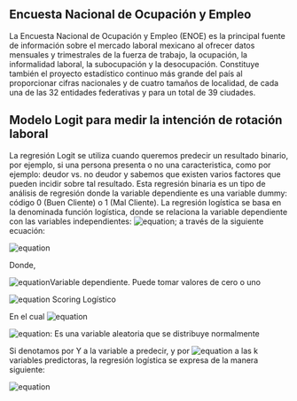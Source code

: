## Encuesta Nacional de Ocupación y Empleo
La Encuesta Nacional de Ocupación y Empleo (ENOE) es la principal fuente de información sobre el mercado laboral mexicano al ofrecer datos mensuales y trimestrales de la fuerza de trabajo, la ocupación, la informalidad laboral, la subocupación y la desocupación. Constituye también el proyecto estadístico continuo más grande del país al proporcionar cifras nacionales y de cuatro tamaños de localidad, de cada una de las 32 entidades federativas y para un total de 39 ciudades.
## Modelo Logit para medir la intención de rotación laboral
La regresión Logit se utiliza cuando queremos predecir un resultado binario, por ejemplo, si una persona presenta o no una caracteristica, como por ejemplo: deudor vs. no deudor y sabemos que existen varios factores que pueden incidir sobre tal resultado. Esta regresión binaria es un tipo de análisis de regresión donde la variable
dependiente es una variable dummy: código 0 (Buen Cliente) o 1 (Mal Cliente).
La regresión logística se basa en la denominada función logística, donde se relaciona la variable dependiente con las variables independientes: ![equation](https://latex.codecogs.com/svg.image?\large&space;\_{x_1},&space;_{x_2},&space;_{x_3}&space;...&space;_{x_n}); a través de la siguiente ecuación:

![equation](https://latex.codecogs.com/svg.image?\large&space;_{Yi}&space;=&space;\frac{1}{1&plus;exp(-z)}&plus;_{ui})

Donde, 

![equation](https://latex.codecogs.com/svg.image?_{Yi}:)Variable dependiente. Puede tomar valores de cero o uno

![equation](https://latex.codecogs.com/svg.image?_{Z}:) Scoring Logístico

En el cual ![equation](https://latex.codecogs.com/svg.image?z&space;=&space;_{\beta_0}&plus;_{\beta_1&space;X_1}&plus;&plus;_{\beta_2&space;X_2}&plus;...&plus;_{\beta_k&space;X_k})

![equation](https://latex.codecogs.com/svg.image?_{u_i}): Es una variable aleatoria que se distribuye normalmente 

Si denotamos por Y a la variable a predecir, y por ![equation](https://latex.codecogs.com/svg.image?\large&space;\_{x_1},&space;_{x_2},&space;_{x_3}&space;...&space;_{x_n}) a las k variables predictoras, la regresión logística se expresa de la manera siguiente:

![equation](https://latex.codecogs.com/svg.image?P\left&space;[&space;_{Y_i}=1|&space;X&space;\right&space;]=P\left&space;[&space;_{Y_i}=1|&space;X_i&space;=&space;_{x_i},...,_{X_k}=_{x_i}\right&space;]=\frac{1}{1&plus;exp\left&space;(&space;-\left&space;[&space;_{\beta&space;_0}&plus;\sum_{i=1}^{k}&space;\beta&space;_i_{X_i}&space;\right&space;]&space;\right&space;)})

